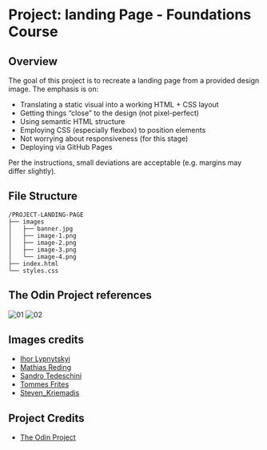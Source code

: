 # Project: landing Page - Foundations Course

## Overview

The goal of this project is to recreate a landing page from a provided design image. The emphasis is on:

- Translating a static visual into a working HTML + CSS layout
- Getting things “close” to the design (not pixel-perfect)
- Using semantic HTML structure
- Employing CSS (especially flexbox) to position elements
- Not worrying about responsiveness (for this stage)
- Deploying via GitHub Pages

Per the instructions, small deviations are acceptable (e.g. margins may differ slightly).

## File Structure

```
/PROJECT-LANDING-PAGE
├── images
│   ├── banner.jpg
│   ├── image-1.png
│   ├── image-2.png
│   ├── image-3.png
│   └── image-4.png
├── index.html
└── styles.css

```

## The Odin Project references

![01](01.png)
![02](02.png)

## Images credits

- [Ihor Lypnytskyi](https://www.pexels.com/es-es/foto/vacaciones-punto-de-referencia-barco-rio-17769889/)
- [Mathias Reding](https://www.pexels.com/es-es/foto/cupula-historica-dominada-por-modernos-rascacielos-en-montreal-33940631/)
- [Sandro Tedeschini](https://www.pexels.com/es-es/foto/34026724/)
- [Tommes Frites](https://www.pexels.com/es-es/foto/33869350/)
- [Steven_Kriemadis](https://www.istockphoto.com/photo/detroit-michigan-skyline-at-dusk-gm2185485851-604249303?utm_source=pexels&utm_medium=affiliate&utm_campaign=no-results_photo&utm_content=srp_page_end_media&utm_term=400x200)

## Project Credits

- [The Odin Project](https://www.theodinproject.com/lessons/foundations-landing-page)
